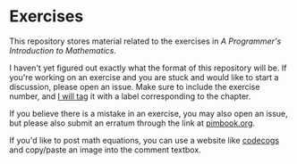 # Exercises

This repository stores material related to the exercises in _A Programmer's
Introduction to Mathematics_.

I haven't yet figured out exactly what the format of this repository will be.
If you're working on an exercise and you are stuck and would like to start a
discussion, please open an issue. Make sure to include the exercise number, and
[I will tag](https://github.com/pim-book/exercises/labels) it with a label 
corresponding to the chapter.

If you believe there is a mistake in an exercise, you may also open an issue,
but please also submit an erratum through the link at
[pimbook.org](https://pimbook.org).

If you'd like to post math equations, you can use a website like 
[codecogs](https://www.codecogs.com/latex/eqneditor.php) and copy/paste an
image into the comment textbox.
